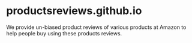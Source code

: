 # productsreviews.github.io
We provide un-biased product reviews of various products at Amazon to help people buy using these products reviews.
